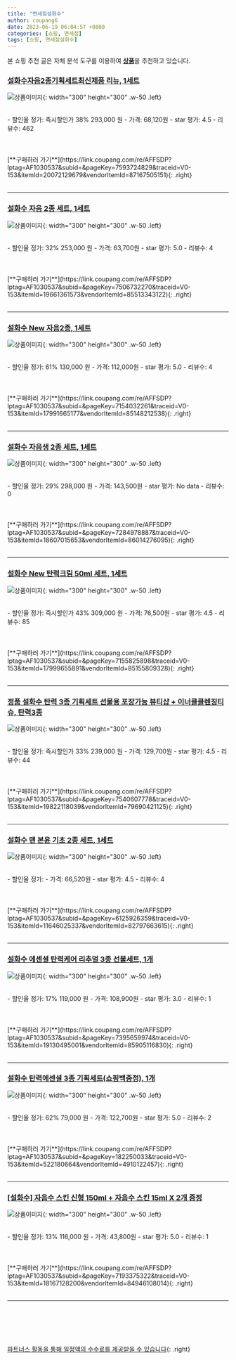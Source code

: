 ```yaml
---
title: "면세점설화수"
author: coupang6
date: 2023-06-19 06:04:57 +0800
categories: [쇼핑, 면세점]
tags: [쇼핑, 면세점설화수]
---
```


본 쇼핑 추천 글은 자체 분석 도구를 이용하여 [**상품**](https://link.coupang.com/a/bao1ui)을 추천하고 있습니다.

### [설화수자음2종기획세트최신제품 리뉴, 1세트](https://link.coupang.com/re/AFFSDP?lptag=AF1030537&subid=&pageKey=7593724829&traceid=V0-153&itemId=20072129679&vendorItemId=87167505151)

![상품이미지](https://thumbnail9.coupangcdn.com/thumbnails/remote/230x230ex/image/vendor_inventory/caf5/8bd0a357062781b4c49aa314a315eeb7ff2b93e3bb5b3e071b6572e4ae32.jpeg){: width="300" height="300" .w-50 .left}


<br>
- 할인율 정가: 즉시할인가 38%  293,000   원
- 가격: 68,120원
- star 평가: 4.5
- 리뷰수: 462
<br>
<br>
<br>
<br>
[**구매하러 가기**](https://link.coupang.com/re/AFFSDP?lptag=AF1030537&subid=&pageKey=7593724829&traceid=V0-153&itemId=20072129679&vendorItemId=87167505151){: .right}
<br>
<br>

---

### [설화수 자음 2종 세트, 1세트](https://link.coupang.com/re/AFFSDP?lptag=AF1030537&subid=&pageKey=7506732270&traceid=V0-153&itemId=19661361573&vendorItemId=85513343122)

![상품이미지](https://thumbnail7.coupangcdn.com/thumbnails/remote/230x230ex/image/vendor_inventory/1936/b7da346190fdc70e26bd052cd5a41dfdc209ef94609a8cf08adad33a6c6f.jpg){: width="300" height="300" .w-50 .left}


<br>
- 할인율 정가: 32%  253,000   원
- 가격: 63,700원
- star 평가: 5.0
- 리뷰수: 4
<br>
<br>
<br>
<br>
[**구매하러 가기**](https://link.coupang.com/re/AFFSDP?lptag=AF1030537&subid=&pageKey=7506732270&traceid=V0-153&itemId=19661361573&vendorItemId=85513343122){: .right}
<br>
<br>

---

### [설화수 New 자음2종, 1세트](https://link.coupang.com/re/AFFSDP?lptag=AF1030537&subid=&pageKey=7154032261&traceid=V0-153&itemId=17991665177&vendorItemId=85148212538)

![상품이미지](https://thumbnail6.coupangcdn.com/thumbnails/remote/230x230ex/image/retail/images/4173917782382193-aecaab22-634d-4570-8e6f-0cad29b2149e.jpg){: width="300" height="300" .w-50 .left}


<br>
- 할인율 정가: 61%  130,000   원
- 가격: 112,000원
- star 평가: 5.0
- 리뷰수: 4
<br>
<br>
<br>
<br>
[**구매하러 가기**](https://link.coupang.com/re/AFFSDP?lptag=AF1030537&subid=&pageKey=7154032261&traceid=V0-153&itemId=17991665177&vendorItemId=85148212538){: .right}
<br>
<br>

---

### [설화수 자음생 2종 세트, 1세트](https://link.coupang.com/re/AFFSDP?lptag=AF1030537&subid=&pageKey=7284978887&traceid=V0-153&itemId=18607015653&vendorItemId=86014276095)

![상품이미지](https://thumbnail6.coupangcdn.com/thumbnails/remote/230x230ex/image/retail/images/579038180048213-22ba3720-90e9-4df1-9284-509d8eb2a0a4.jpg){: width="300" height="300" .w-50 .left}


<br>
- 할인율 정가: 29%  298,000   원
- 가격: 143,500원
- star 평가: No data
- 리뷰수: 0
<br>
<br>
<br>
<br>
[**구매하러 가기**](https://link.coupang.com/re/AFFSDP?lptag=AF1030537&subid=&pageKey=7284978887&traceid=V0-153&itemId=18607015653&vendorItemId=86014276095){: .right}
<br>
<br>

---

### [설화수 New 탄력크림 50ml 세트, 1세트](https://link.coupang.com/re/AFFSDP?lptag=AF1030537&subid=&pageKey=7155825898&traceid=V0-153&itemId=17999655891&vendorItemId=85155809328)

![상품이미지](https://thumbnail9.coupangcdn.com/thumbnails/remote/230x230ex/image/retail/images/7959855468491-063a457b-60c7-4d3f-8510-a288589be457.jpg){: width="300" height="300" .w-50 .left}


<br>
- 할인율 정가: 즉시할인가 43%  309,000   원
- 가격: 76,500원
- star 평가: 4.5
- 리뷰수: 85
<br>
<br>
<br>
<br>
[**구매하러 가기**](https://link.coupang.com/re/AFFSDP?lptag=AF1030537&subid=&pageKey=7155825898&traceid=V0-153&itemId=17999655891&vendorItemId=85155809328){: .right}
<br>
<br>

---

### [정품 설화수 탄력 3종 기획세트 선물용 포장가능 뷰티샵 + 이너클클렌징티슈, 탄력3종](https://link.coupang.com/re/AFFSDP?lptag=AF1030537&subid=&pageKey=7540607778&traceid=V0-153&itemId=19822118039&vendorItemId=79690421125)

![상품이미지](https://thumbnail6.coupangcdn.com/thumbnails/remote/230x230ex/image/vendor_inventory/9a19/fcd001a5d27864b3615d96d18a5650393cd97a3ffe6151a3a6da73d56535.jpg){: width="300" height="300" .w-50 .left}


<br>
- 할인율 정가: 즉시할인가 33%  239,000   원
- 가격: 129,700원
- star 평가: 4.5
- 리뷰수: 44
<br>
<br>
<br>
<br>
[**구매하러 가기**](https://link.coupang.com/re/AFFSDP?lptag=AF1030537&subid=&pageKey=7540607778&traceid=V0-153&itemId=19822118039&vendorItemId=79690421125){: .right}
<br>
<br>

---

### [설화수 맨 본윤 기초 2종 세트, 1세트](https://link.coupang.com/re/AFFSDP?lptag=AF1030537&subid=&pageKey=6125926359&traceid=V0-153&itemId=11646025337&vendorItemId=82797663615)

![상품이미지](https://thumbnail6.coupangcdn.com/thumbnails/remote/230x230ex/image/vendor_inventory/9972/03b24491e6f51e446312ccb18969ed06379b94b263f46c13bb233cb4fd64.jpg){: width="300" height="300" .w-50 .left}


<br>
- 할인율 정가: 
- 가격: 66,520원
- star 평가: 4.5
- 리뷰수: 4
<br>
<br>
<br>
<br>
[**구매하러 가기**](https://link.coupang.com/re/AFFSDP?lptag=AF1030537&subid=&pageKey=6125926359&traceid=V0-153&itemId=11646025337&vendorItemId=82797663615){: .right}
<br>
<br>

---

### [설화수 에센셜 탄력케어 리추얼 3종 선물세트, 1개](https://link.coupang.com/re/AFFSDP?lptag=AF1030537&subid=&pageKey=7395659974&traceid=V0-153&itemId=19130495001&vendorItemId=85905116830)

![상품이미지](https://thumbnail8.coupangcdn.com/thumbnails/remote/230x230ex/image/vendor_inventory/7a6c/ad76b8f0c4ca038144b9649329bcdb7c66c8f4f5afe477aa8fee0caa4935.png){: width="300" height="300" .w-50 .left}


<br>
- 할인율 정가: 17%  119,000   원
- 가격: 108,900원
- star 평가: 3.0
- 리뷰수: 1
<br>
<br>
<br>
<br>
[**구매하러 가기**](https://link.coupang.com/re/AFFSDP?lptag=AF1030537&subid=&pageKey=7395659974&traceid=V0-153&itemId=19130495001&vendorItemId=85905116830){: .right}
<br>
<br>

---

### [설화수 탄력에센셜 3종 기획세트(쇼핑백증정), 1개](https://link.coupang.com/re/AFFSDP?lptag=AF1030537&subid=&pageKey=182250033&traceid=V0-153&itemId=522180664&vendorItemId=4910122457)

![상품이미지](https://thumbnail9.coupangcdn.com/thumbnails/remote/230x230ex/image/vendor_inventory/32f0/ed29a7a8a29685d4805b49de5e9d385e0954d5ab121a58a4c5f1454b207e.jpg){: width="300" height="300" .w-50 .left}


<br>
- 할인율 정가: 62%  79,000   원
- 가격: 122,700원
- star 평가: 5.0
- 리뷰수: 2
<br>
<br>
<br>
<br>
[**구매하러 가기**](https://link.coupang.com/re/AFFSDP?lptag=AF1030537&subid=&pageKey=182250033&traceid=V0-153&itemId=522180664&vendorItemId=4910122457){: .right}
<br>
<br>

---

### [[설화수] 자음수 스킨 신형 150ml + 자음수 스킨 15ml X 2개 증정](https://link.coupang.com/re/AFFSDP?lptag=AF1030537&subid=&pageKey=7193375322&traceid=V0-153&itemId=18167128200&vendorItemId=84946108014)

![상품이미지](https://thumbnail8.coupangcdn.com/thumbnails/remote/230x230ex/image/vendor_inventory/5044/2cf0820eb397f3f845861666fb17c152cf8d4a087fdb7e8d0107d9a98959.jpg){: width="300" height="300" .w-50 .left}


<br>
- 할인율 정가: 13%  116,000   원
- 가격: 43,800원
- star 평가: 5.0
- 리뷰수: 1
<br>
<br>
<br>
<br>
[**구매하러 가기**](https://link.coupang.com/re/AFFSDP?lptag=AF1030537&subid=&pageKey=7193375322&traceid=V0-153&itemId=18167128200&vendorItemId=84946108014){: .right}
<br>
<br>

---
<br><br><br><br><br> [파트너스 활동을 통해 일정액의 수수료를 제공받을 수 있습니다](https://link.coupang.com/a/bao1ui){: .right}